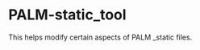 <!--
SPDX-FileCopyrightText: 2024 2024 Christopher C. Holst, KIT

SPDX-License-Identifier: GPL-3.0-only
-->

# PALM-static_tool
This helps modify certain aspects of PALM _static files.
